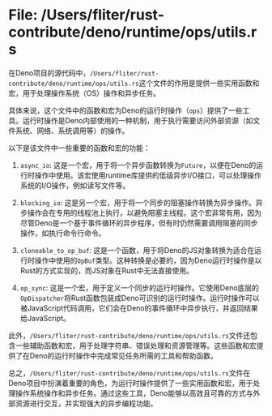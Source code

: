 # File: /Users/fliter/rust-contribute/deno/runtime/ops/utils.rs

在Deno项目的源代码中，`/Users/fliter/rust-contribute/deno/runtime/ops/utils.rs`这个文件的作用是提供一些实用函数和宏，用于处理操作系统（OS）操作和异步任务。

具体来说，这个文件中的函数和宏为Deno的运行时操作（`ops`）提供了一些工具。运行时操作是Deno内部使用的一种机制，用于执行需要访问外部资源（如文件系统、网络、系统调用等）的操作。

以下是该文件中一些重要的函数和宏的功能：

1. `async_io`: 这是一个宏，用于将一个异步函数转换为`Future`，以便在Deno的运行时操作中使用。该宏使用runtime库提供的低级异步I/O接口，可以处理操作系统的I/O操作，例如读写文件等。

2. `blocking_io`: 这是另一个宏，用于将一个同步的阻塞操作转换为异步操作。异步操作会在专用的线程池上执行，以避免阻塞主线程。这个宏非常有用，因为尽管Deno是一个基于事件循环的异步程序，但有时仍然需要调用阻塞的同步操作，如执行命令行命令。

3. `cloneable_to_op_buf`: 这是一个函数，用于将Deno的JS对象转换为适合在运行时操作中使用的`OpBuf`类型。这种转换是必要的，因为Deno运行时操作是以Rust的方式实现的，而JS对象在Rust中无法直接使用。

4. `op_sync`: 这是一个宏，用于定义一个同步的运行时操作。它使用Deno底层的`OpDispatcher`将Rust函数包装成Deno可识别的运行时操作。运行时操作可以被JavaScript代码调用，它们会在Deno的事件循环中异步执行，并返回结果给JavaScript。

此外，`/Users/fliter/rust-contribute/deno/runtime/ops/utils.rs`文件还包含一些辅助函数和宏，用于处理字符串、错误处理和资源管理等。这些函数和宏提供了在Deno的运行时操作中完成常见任务所需的工具和帮助函数。

总之，`/Users/fliter/rust-contribute/deno/runtime/ops/utils.rs`文件在Deno项目中扮演着重要的角色，为运行时操作提供了一些实用函数和宏，用于处理操作系统操作和异步任务。通过这些工具，Deno能够以高效且可靠的方式与外部资源进行交互，并实现强大的异步编程功能。

